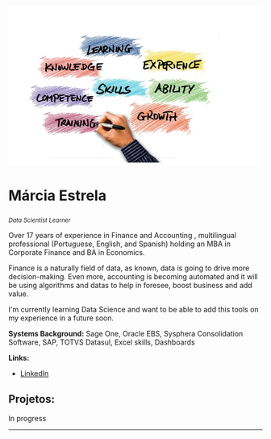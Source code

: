 <p align="center">
  <img src="skills.png" >
</p>

# Márcia Estrela
<sub>*Data Scientist Learner*</sub>

Over 17 years of experience in Finance and Accounting , multilingual professional (Portuguese, English, and Spanish) holding an MBA in Corporate Finance and BA in Economics.

Finance is a naturally field of data, as known, data is going to drive more decision-making. Even more, accounting is becoming automated and it will be using algorithms and datas to help in foresee, boost business and add value. 

I'm currently learning Data Science and want to be able to add this tools on my experience in a future soon.

**Systems Background:**
Sage One, Oracle EBS, Sysphera Consolidation Software, SAP, TOTVS Datasul, Excel skills, Dashboards


**Links:**
* [LinkedIn](https://www.linkedin.com/in/marciaestrela)



## Projetos: 
In progress 


---
